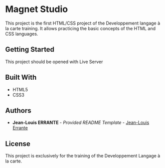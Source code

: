 # Magnet Studio

This project is the first HTML/CSS project of the Developpement langage à la carte training.
It allows practicing the basic concepts of the HTML and CSS languages.

## Getting Started

This project should be opened with Live Server

## Built With

  - HTML5
  - CSS3

## Authors

  - **Jean-Louis ERRANTE** - *Provided README Template* -
    [Jean-Louis Errante](https://github.com/JackAdamsJenkins)

## License

This project is exclusively for the training of the Developpement Langage à la carte.